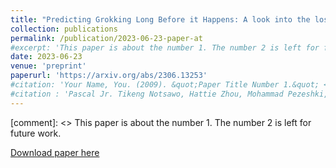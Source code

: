 ```yaml
---
title: "Predicting Grokking Long Before it Happens: A look into the loss landscape of models which grok"
collection: publications
permalink: /publication/2023-06-23-paper-at
#excerpt: 'This paper is about the number 1. The number 2 is left for future work.'
date: 2023-06-23
venue: 'preprint'
paperurl: 'https://arxiv.org/abs/2306.13253'
#citation: 'Your Name, You. (2009). &quot;Paper Title Number 1.&quot; <i>Journal 1</i>. 1(1).'
#citation : 'Pascal Jr. Tikeng Notsawo, Hattie Zhou, Mohammad Pezeshki, Irina Rish, Guillaume Dumas. (2023). "Predicting Grokking Long Before it Happens: A look into the loss landscape of models which grok." <i>preprint</i>.'
---
```

[comment]: <> This paper is about the number 1. The number 2 is left for future work.

[Download paper here](https://arxiv.org/pdf/2202.01334.pdf)
